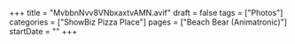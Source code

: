 +++
title = "MvbbnNvv8VNbxaxtvAMN.avif"
draft = false
tags = ["Photos"]
categories = ["ShowBiz Pizza Place"]
pages = ["Beach Bear (Animatronic)"]
startDate = ""
+++
